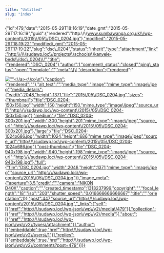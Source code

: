 ```yaml
---
title: "Untitled"
slug: "index"
---
```


{"id":479,"date":"2015-05-29T18:16:19","date\_gmt":"2015-05-29T17:16:19","guid":{"rendered":"http:\\/\\/www.sumbawanga.org.uk\\/wp-content\\/2015\\/05\\/DSC\_0204.jpg"},"modified":"2015-05-29T18:19:22","modified\_gmt":"2015-05-29T17:19:22","slug":"dsc\_0204","status":"inherit","type":"attachment","link":"http:\\/\\/sudawp.loc\\/projects\\/schools\\/kanyele-beds\\/dsc\_0204\\/","title":{"rendered":"DSC\_0204"},"author":1,"comment\_status":"closed","ping\_status":"open","template":"","meta":\[\],"description":{"rendered":"

[![\"\"](\"http:\/\/sudawp.loc\/wp-content\/2015\/05\/DSC_0204-300x201.jpg\")<\\/a><\\/p>\\n"},"caption":{"rendered":""},"alt\_text":"","media\_type":"image","mime\_type":"image\\/jpeg","media\_details":{"width":2048,"height":1371,"file":"2015\\/05\\/DSC\_0204.jpg","sizes":{"thumbnail":{"file":"DSC\_0204-150x150.jpg","width":150,"height":150,"mime\_type":"image\\/jpeg","source\_url":"http:\\/\\/sudawp.loc\\/wp-content\\/2015\\/05\\/DSC\_0204-150x150.jpg"},"medium":{"file":"DSC\_0204-300x201.jpg","width":300,"height":201,"mime\_type":"image\\/jpeg","source\_url":"http:\\/\\/sudawp.loc\\/wp-content\\/2015\\/05\\/DSC\_0204-300x201.jpg"},"large":{"file":"DSC\_0204-1024x686.jpg","width":1024,"height":686,"mime\_type":"image\\/jpeg","source\_url":"http:\\/\\/sudawp.loc\\/wp-content\\/2015\\/05\\/DSC\_0204-1024x686.jpg"},"post-thumbnail":{"file":"DSC\_0204-940x198.jpg","width":940,"height":198,"mime\_type":"image\\/jpeg","source\_url":"http:\\/\\/sudawp.loc\\/wp-content\\/2015\\/05\\/DSC\_0204-940x198.jpg"},"full":{"file":"DSC\_0204.jpg","width":2048,"height":1371,"mime\_type":"image\\/jpeg","source\_url":"http:\\/\\/sudawp.loc\\/wp-content\\/2015\\/05\\/DSC\_0204.jpg"}},"image\_meta":{"aperture":3.5,"credit":"","camera":"NIKON D40X","caption":"","created\_timestamp":1313237999,"copyright":"","focal\_length":"18","iso":"200","shutter\_speed":"0.016666666666667","title":"","orientation":1}},"post":447,"source\_url":"http:\\/\\/sudawp.loc\\/wp-content\\/2015\\/05\\/DSC\_0204.jpg","\_links":{"self":\[{"href":"http:\\/\\/sudawp.loc\\/wp-json\\/wp\\/v2\\/media\\/479"}\],"collection":\[{"href":"http:\\/\\/sudawp.loc\\/wp-json\\/wp\\/v2\\/media"}\],"about":\[{"href":"http:\\/\\/sudawp.loc\\/wp-json\\/wp\\/v2\\/types\\/attachment"}\],"author":\[{"embeddable":true,"href":"http:\\/\\/sudawp.loc\\/wp-json\\/wp\\/v2\\/users\\/1"}\],"replies":\[{"embeddable":true,"href":"http:\\/\\/sudawp.loc\\/wp-json\\/wp\\/v2\\/comments?post=479"}\]}}](http:\/\/sudawp.loc\/wp-content\/2015\/05\/DSC_0204.jpg)